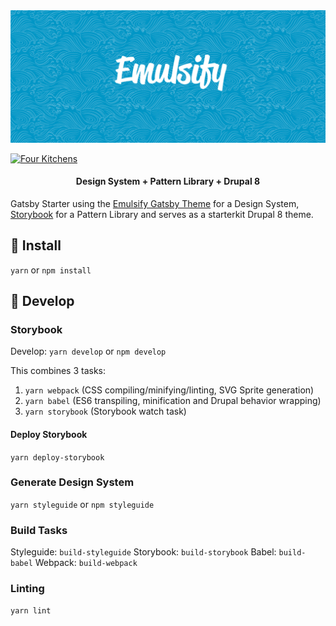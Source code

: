 <img src="./hero.png" />

[![Four Kitchens](https://img.shields.io/badge/4K-Four%20Kitchens-35AA4E.svg)](https://fourkitchens.com/)

<h4 align="center">Design System + Pattern Library + Drupal 8</h4>

Gatsby Starter using the [Emulsify Gatsby Theme](https://github.com/fourkitchens/gatsby-theme-emulsify) for a Design System, [Storybook](https://storybook.js.org/) for a Pattern Library and serves as a starterkit Drupal 8 theme.

## 🚀 Install

`yarn` or `npm install`

## 🔧 Develop

### Storybook

Develop: `yarn develop` or `npm develop`

This combines 3 tasks:
1. `yarn webpack` (CSS compiling/minifying/linting, SVG Sprite generation)
2. `yarn babel` (ES6 transpiling, minification and Drupal behavior wrapping)
3. `yarn storybook` (Storybook watch task)

#### Deploy Storybook

`yarn deploy-storybook`

### Generate Design System

`yarn styleguide` or `npm styleguide`

### Build Tasks

Styleguide: `build-styleguide`
Storybook: `build-storybook`
Babel: `build-babel`
Webpack: `build-webpack`

### Linting

`yarn lint`

